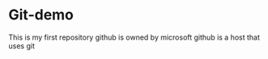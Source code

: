 # Git-demo
This is my first repository
github is owned by microsoft
github is a host that uses git 
